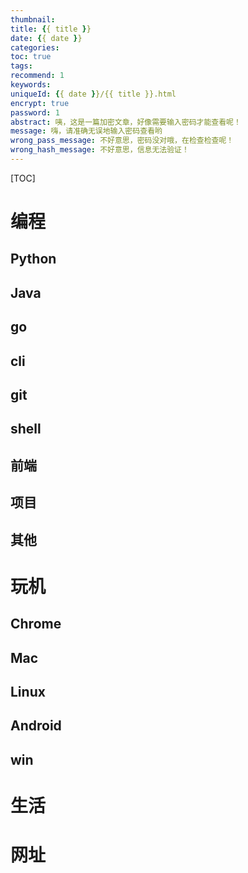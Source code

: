 ```yaml
---
thumbnail:
title: {{ title }}
date: {{ date }}
categories: 
toc: true
tags:
recommend: 1
keywords:
uniqueId: {{ date }}/{{ title }}.html
encrypt: true
password: 1
abstract: 咦，这是一篇加密文章，好像需要输入密码才能查看呢！
message: 嗨，请准确无误地输入密码查看哟
wrong_pass_message: 不好意思，密码没对哦，在检查检查呢！
wrong_hash_message: 不好意思，信息无法验证！
---
```




[TOC]

<!--more-->



# 编程

## Python

## Java

## go

## cli

## git

## shell

## 前端

## 项目

## 其他

# 玩机

## Chrome

## Mac

## Linux

## Android

## win

# 生活

# 网址
